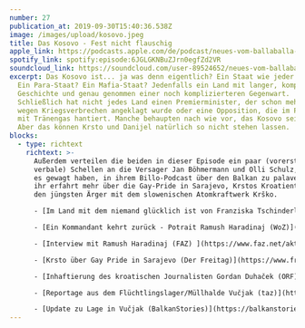 ```yaml
---
number: 27
publication_at: 2019-09-30T15:40:36.538Z
image: /images/upload/kosovo.jpeg
title: Das Kosovo - Fest nicht flauschig
apple_link: https://podcasts.apple.com/de/podcast/neues-vom-ballaballa-balkan-episode-27-das-kosovo-fest/id1170436903?i=1000451841884
spotify_link: spotify:episode:6JGLGKNBuZJrn0egfZd2VR
soundcloud_link: https://soundcloud.com/user-89524652/neues-vom-ballaballa-balkan-episode-27-das-kosovo-fest-nicht-flauschig
excerpt: Das Kosovo ist... ja was denn eigentlich? Ein Staat wie jeder andere?
  Ein Para-Staat? Ein Mafia-Staat? Jedenfalls ein Land mit langer, komplizierter
  Geschichte und genau genommen einer noch komplizierteren Gegenwart.
  Schließlich hat nicht jedes Land einen Premierminister, der schon mehrfach
  wegen Kriegsverbrechen angeklagt wurde oder eine Opposition, die im Parlament
  mit Tränengas hantiert. Manche behaupten nach wie vor, das Kosovo sei Serbien.
  Aber das können Krsto und Danijel natürlich so nicht stehen lassen.
blocks:
  - type: richtext
    richtext: >-
      Außerdem verteilen die beiden in dieser Episode ein paar (vorerst nur
      verbale) Schellen an die Versager Jan Böhmermann und Olli Schulz, weil die
      es gewagt haben, in ihrem Billo-Podcast über den Balkan zu palavern. Und
      ihr erfahrt mehr über die Gay-Pride in Sarajevo, Krstos Kroatientour und
      den jüngsten Ärger mit dem slowenischen Atomkraftwerk Krško.

      - [Im Land mit dem niemand glücklich ist von Franziska Tschinderle und Krsto (Die Republik)](https://www.republik.ch/2018/02/16/kosovo-unabhaengigkeit)

      - [Ein Kommandant kehrt zurück - Potrait Ramush Haradinaj (WoZ)](http://static.woz.ch/1807/zehn-jahre-unabhaengiger-kosovo/ein-kommandant-kehrt-zurueck)

      - [Interview mit Ramush Haradinaj (FAZ) ](https://www.faz.net/aktuell/politik/ausland/ramush-haradinaj-ueber-den-vorwurf-der-kriegsverbrechen-16322555.html)

      - [Krsto über Gay Pride in Sarajevo (Der Freitag)](https://www.freitag.de/autoren/der-freitag/zwischen-mittelfinger-und-kuessen)

      - [Inhaftierung des kroatischen Journalisten Gordan Duhaček (ORF)](https://orf.at/stories/3137500/)

      - [Reportage aus dem Flüchtlingslager/Müllhalde Vučjak (taz)](https://taz.de/Gefluechtete-an-der-EU-Aussengrenze/!5626469/)

      - [Update zu Lage in Vučjak (BalkanStories)](https://balkanstories.net/2019/09/28/behorden-schliesen-einzige-medizinische-versorgung/)
---
```

